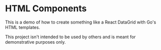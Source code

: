 # HTML Components

This is a demo of how to create something like a React DataGrid with Go's HTML templates.

This project isn't intended to be used by others and is meant for demonstrative purposes only.

